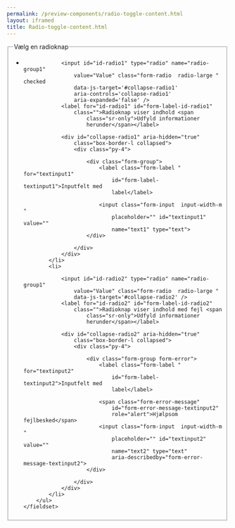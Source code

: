 ```yaml
--- 
permalink: /preview-components/radio-toggle-content.html
layout: iframed 
title: Radio-toggle-content.html
---
```

<div class="container js-radio-toggle-group">
    <fieldset>
        <legend class="h4">Vælg en radioknap</legend>
        <ul class="nobullet-list">
            <li>

                <input id="id-radio1" type="radio" name="radio-group1"
                    value="Value" class="form-radio  radio-large " checked
                    data-js-target='#collapse-radio1'
                    aria-controls='collapse-radio1'
                    aria-expanded='false' />
                <label for="id-radio1" id="form-label-id-radio1"
                    class="">Radioknap viser indhold <span
                        class="sr-only">Udfyld informationer
                        herunder</span></label>

                <div id="collapse-radio1" aria-hidden="true"
                    class="box-border-l collapsed">
                    <div class="py-4">

                        <div class="form-group">
                            <label class="form-label " for="textinput1"
                                id="form-label-textinput1">Inputfelt med
                                label</label>

                            <input class="form-input  input-width-m "
                                placeholder="" id="textinput1" value=""
                                name="text1" type="text">
                        </div>

                    </div>
                </div>
            </li>
            <li>

                <input id="id-radio2" type="radio" name="radio-group1"
                    value="Value" class="form-radio  radio-large "
                    data-js-target='#collapse-radio2' />
                <label for="id-radio2" id="form-label-id-radio2"
                    class="">Radioknap viser indhold med fejl <span
                        class="sr-only">Udfyld informationer
                        herunder</span></label>

                <div id="collapse-radio2" aria-hidden="true"
                    class="box-border-l collapsed">
                    <div class="py-4">

                        <div class="form-group form-error">
                            <label class="form-label " for="textinput2"
                                id="form-label-textinput2">Inputfelt med
                                label</label>

                            <span class="form-error-message"
                                id="form-error-message-textinput2"
                                role="alert">Hjælpsom fejlbesked</span>
                            <input class="form-input  input-width-m "
                                placeholder="" id="textinput2" value=""
                                name="text2" type="text"
                                aria-describedby="form-error-message-textinput2">
                        </div>

                    </div>
                </div>
            </li>
        </ul>
    </fieldset>
</div>